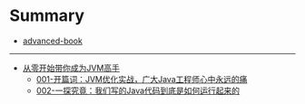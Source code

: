 # Summary

* [advanced-book](README.md)

---

* [从零开始带你成为JVM高手](/pages/JVM/README.md)
  * [001-开篇词：JVM优化实战，广大Java工程师心中永远的痛](/pages/JVM/001-开篇词：JVM优化实战，广大Java工程师心中永远的痛.md)
  * [002-一探究竟：我们写的Java代码到底是如何运行起来的](/pages/JVM/002-一探究竟：我们写的Java代码到底是如何运行起来的.md)

